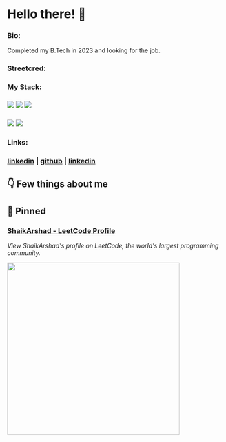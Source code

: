 
# Hello there! 👋


### Bio:

Completed my B.Tech in 2023 and looking for the job.
            

### Streetcred:

<!--<a href="https://www.tublian.com/profile/Arshu200?ss=true"><img src="https://t74hnvwwsd.execute-api.us-east-1.amazonaws.com/dev/ft/profile/streetcred/badge/Arshu200?type=without_score"></a> -->

### My Stack:

### <img src="https://t74hnvwwsd.execute-api.us-east-1.amazonaws.com/dev/ft/profile/streetcred/github/tag/JavaScript"/> <img src="https://t74hnvwwsd.execute-api.us-east-1.amazonaws.com/dev/ft/profile/streetcred/github/tag/Java"/> <img src="https://t74hnvwwsd.execute-api.us-east-1.amazonaws.com/dev/ft/profile/streetcred/github/tag/Python"/>

### <img src="https://t74hnvwwsd.execute-api.us-east-1.amazonaws.com/dev/ft/profile/streetcred/github/tag/Frontend"/> <img src="https://t74hnvwwsd.execute-api.us-east-1.amazonaws.com/dev/ft/profile/streetcred/github/tag/Backend"/>

### 

### Links:

### <a href="https://www.linkedin.com/in/arshad200/">linkedin</a> | <a href="https://www.github.com/Arshu200">github</a> | <a href="">linkedin</a>

## 👇 Few things about me


<div>

            
</div>




## 📌 Pinned

<div>
<div id="pinned-card">

### <a href="https://leetcode.com/ShaikArshad/" target="_blank">ShaikArshad - LeetCode Profile</a>
*View ShaikArshad's profile on LeetCode, the world's largest programming community.*

<a href="https://leetcode.com/ShaikArshad/" target="_blank">
      <img src="https://leetcode.com/static/images/LeetCode_Sharing.png" width="400px">
</a>
</div>
                  
</div>
                  

<br/>      

<p align="center">
<!-- <i>Generated by <a href="https://www.tublian.com/"><img src="https://tublian-newsletter-assets.s3.amazonaws.com/just-logo.png" width="25" style="vertical-align: middle"/></i> -->
</p>
